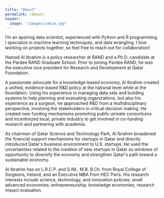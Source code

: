 ```yaml
---
title: "About"
permalink: /about/
header:
  image: "/images/zakim.jpg"
---
```


I’m an apsiring data scientist, experienced with Python and R programming. I specialize in machine learning techniques, and data wrangling. I love working on projects together, so feel free to reach out for collaboration!

Hamad Al Ibrahim is a policy researcher at RAND and a Ph.D. candidate at the Pardee RAND Graduate School. Prior to joining Pardee RAND, he was the executive vice president for Research and Development at Qatar Foundation.

A passionate advocate for a knowledge-based economy, Al Ibrahim created a unified, evidence-based R&D policy at the national level while at the foundation. Using his experience in managing data sets and building systems to help planning and evaluating organizations, but also his experience as a surgeon, he approached R&D from a multidisciplinary perspective, involving the stakeholders in critical decision making. He created new funding mechanisms promoting public-private consortiums and incentivized local, private industry to get involved in co-funding research and partnering with academia.

As chairman of Qatar Science and Technology Park, Al Ibrahim broadened the financial support mechanisms for startups in Qatar and directly introduced Qatar's business environment to U.S. startups. He used the uncertainties related to the creation of new startups in Qatar as windows of opportunity to diversify the economy and strengthen Qatar's path toward a sustainable economy.

Al Ibrahim has an L.R.C.P. and S.IM., M.B. B.Ch. from Royal College of Surgeons, Ireland, and an Executive MBA from HEC Paris. His research interests include science, technology, and innovation policies; small advanced economies; entrepreneurship; knowledge economies; research impact evaluation.
